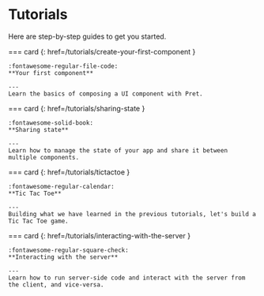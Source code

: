 # Tutorials

Here are step-by-step guides to get you started.

<!-- --8<-- [start:tutorials] -->

=== card {: href=/tutorials/create-your-first-component }

    :fontawesome-regular-file-code:
    **Your first component**

    ---
    Learn the basics of composing a UI component with Pret.

=== card {: href=/tutorials/sharing-state }

    :fontawesome-solid-book:
    **Sharing state**

    ---
    Learn how to manage the state of your app and share it between multiple components.

=== card {: href=/tutorials/tictactoe }

    :fontawesome-regular-calendar:
    **Tic Tac Toe**

    ---
    Building what we have learned in the previous tutorials, let's build a Tic Tac Toe game.

=== card {: href=/tutorials/interacting-with-the-server }

    :fontawesome-regular-square-check:
    **Interacting with the server**

    ---
    Learn how to run server-side code and interact with the server from the client, and vice-versa.

<!-- --8<-- [end:tutorials] -->
